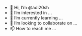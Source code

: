 - 👋 Hi, I’m @adi20sh
- 👀 I’m interested in ...
- 🌱 I’m currently learning ...
- 💞️ I’m looking to collaborate on ...
- 📫 How to reach me ...

<!---
adi20sh/adi20sh is a ✨ special ✨ repository because its `README.md` (this file) appears on your GitHub profile.
You can click the Preview link to take a look at your changes.
--->
